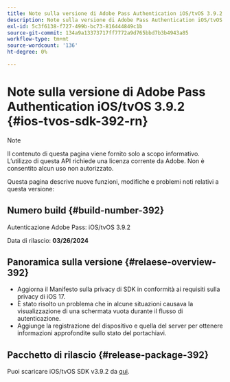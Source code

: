```yaml
---
title: Note sulla versione di Adobe Pass Authentication iOS/tvOS 3.9.2
description: Note sulla versione di Adobe Pass Authentication iOS/tvOS 3.9.2
exl-id: 5c3f6138-f727-499b-bc73-816444849c1b
source-git-commit: 134a9a13373717ff7772a9d765bbd7b3b4943a85
workflow-type: tm+mt
source-wordcount: '136'
ht-degree: 0%

---
```


# Note sulla versione di Adobe Pass Authentication iOS/tvOS 3.9.2 {#ios-tvos-sdk-392-rn}

>[!NOTE]
>
>Il contenuto di questa pagina viene fornito solo a scopo informativo. L’utilizzo di questa API richiede una licenza corrente da Adobe. Non è consentito alcun uso non autorizzato.

Questa pagina descrive nuove funzioni, modifiche e problemi noti relativi a questa versione:

## Numero build {#build-number-392}

Autenticazione Adobe Pass: iOS/tvOS 3.9.2

Data di rilascio: **03/26/2024**

## Panoramica sulla versione {#relaese-overview-392}

* Aggiorna il Manifesto sulla privacy di SDK in conformità ai requisiti sulla privacy di iOS 17.
* È stato risolto un problema che in alcune situazioni causava la visualizzazione di una schermata vuota durante il flusso di autenticazione.
* Aggiunge la registrazione del dispositivo e quella del server per ottenere informazioni approfondite sullo stato del portachiavi.

## Pacchetto di rilascio {#release-package-392}

Puoi scaricare iOS/tvOS SDK v3.9.2 da [qui](https://tve.zendesk.com/hc/en-us/articles/204963209-iOS-tvOS-Native-AccessEnabler-Library).
